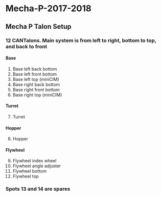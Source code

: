 # Mecha-P-2017-2018
## Mecha P Talon Setup
### 12 CANTalons. Main system is from left to right, bottom to top, and back to front
#### Base
1.	Base left back bottom
2.	Base left front bottom
3.	Base left top (miniCIM)
4.	Base right back bottom
5.	Base right front bottom
6.	Base right top (miniCIM)
#### Turret
7.	Turret
#### Hopper
8.	Hopper
#### Flywheel
9.	Flywheel index wheel
10.	Flywheel angle adjuster
11.	Flywheel bottom
12.	Flywheel top
### Spots 13 and 14 are spares
